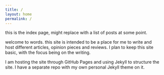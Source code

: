 ```yaml
---
title: /
layout: home
permalink: /
---
```


this is the index page, might replace with a list of posts at some point.

welcome to words. this site is intended to be a place for me to write and host different articles, opinion pieces and reviews. I plan to keep this site basic, with the focus being on the writing.

I am hosting the site through GitHub Pages and using Jekyll to structure the site. I have a separate repo with my own personal Jekyll theme on it.

